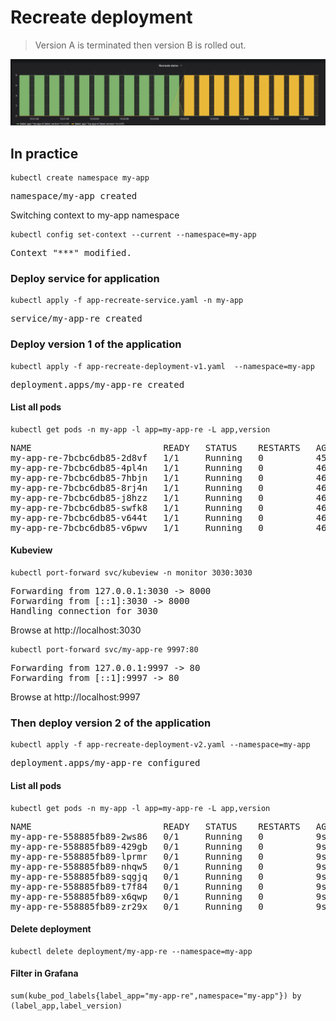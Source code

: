 Recreate deployment
===================

> Version A is terminated then version B is rolled out.

![kubernetes recreate deployment](grafana-recreate.png)

## In practice
```console
kubectl create namespace my-app
```
<pre>
namespace/my-app created
</pre>

Switching context to my-app namespace

```console
kubectl config set-context --current --namespace=my-app
```
<pre>
Context "***" modified.
</pre>


### Deploy service for application

```console
kubectl apply -f app-recreate-service.yaml -n my-app
```

<pre>
service/my-app-re created
</pre>



### Deploy version 1 of the application

```console
kubectl apply -f app-recreate-deployment-v1.yaml  --namespace=my-app
```
<pre>
deployment.apps/my-app-re created
</pre>


#### List all pods

```console
kubectl get pods -n my-app -l app=my-app-re -L app,version
```

<pre>
NAME                         READY   STATUS    RESTARTS   AGE   APP         VERSION
my-app-re-7bcbc6db85-2d8vf   1/1     Running   0          45s   my-app-re   v1.0.0
my-app-re-7bcbc6db85-4pl4n   1/1     Running   0          46s   my-app-re   v1.0.0
my-app-re-7bcbc6db85-7hbjn   1/1     Running   0          46s   my-app-re   v1.0.0
my-app-re-7bcbc6db85-8rj4n   1/1     Running   0          46s   my-app-re   v1.0.0
my-app-re-7bcbc6db85-j8hzz   1/1     Running   0          46s   my-app-re   v1.0.0
my-app-re-7bcbc6db85-swfk8   1/1     Running   0          46s   my-app-re   v1.0.0
my-app-re-7bcbc6db85-v644t   1/1     Running   0          46s   my-app-re   v1.0.0
my-app-re-7bcbc6db85-v6pwv   1/1     Running   0          46s   my-app-re   v1.0.0
</pre>

####  Kubeview
```console
kubectl port-forward svc/kubeview -n monitor 3030:3030
```
<pre>
Forwarding from 127.0.0.1:3030 -> 8000
Forwarding from [::1]:3030 -> 8000
Handling connection for 3030     
</pre>

Browse at http://localhost:3030

```console
kubectl port-forward svc/my-app-re 9997:80
```
<pre>
Forwarding from 127.0.0.1:9997 -> 80
Forwarding from [::1]:9997 -> 80
</pre>

Browse at http://localhost:9997

### Then deploy version 2 of the application

```console
kubectl apply -f app-recreate-deployment-v2.yaml --namespace=my-app
```
<pre>
deployment.apps/my-app-re configured
</pre>

#### List all pods

```console
kubectl get pods -n my-app -l app=my-app-re -L app,version
```

<pre>
NAME                         READY   STATUS    RESTARTS   AGE   APP         VERSION
my-app-re-558885fb89-2ws86   0/1     Running   0          9s    my-app-re   v2.0.0
my-app-re-558885fb89-429gb   0/1     Running   0          9s    my-app-re   v2.0.0
my-app-re-558885fb89-lprmr   0/1     Running   0          9s    my-app-re   v2.0.0
my-app-re-558885fb89-nhqw5   0/1     Running   0          9s    my-app-re   v2.0.0
my-app-re-558885fb89-sqgjq   0/1     Running   0          9s    my-app-re   v2.0.0
my-app-re-558885fb89-t7f84   0/1     Running   0          9s    my-app-re   v2.0.0
my-app-re-558885fb89-x6qwp   0/1     Running   0          9s    my-app-re   v2.0.0
my-app-re-558885fb89-zr29x   0/1     Running   0          9s    my-app-re   v2.0.0
</pre>

#### Delete deployment

```console
kubectl delete deployment/my-app-re --namespace=my-app
```

#### Filter in Grafana

```console
sum(kube_pod_labels{label_app="my-app-re",namespace="my-app"}) by (label_app,label_version)
```